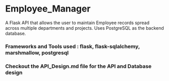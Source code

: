 # Employee_Manager
A Flask API that allows the user to maintain Employee records spread across multiple departments and projects.
Uses PostgreSQL as the backend database.

### Frameworks and Tools used : flask, flask-sqlalchemy, marshmallow, postgresql

### Checkout the API_Design.md file for the API and Database design

